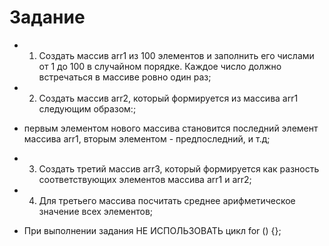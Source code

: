 # Задание

* 1. Создать массив arr1 из 100 элементов и заполнить его числами от 1 до 100 в случайном порядке. Каждое число должно встречаться в массиве ровно один раз;
* 2. Создать массив arr2, который формируется из массива arr1 следующим образом:;
* первым элементом нового массива становится последний элемент массива arr1, вторым элементом - предпоследний, и т.д;
* 3. Создать третий  массив arr3, который формируется как разность соответствующих элементов массива arr1 и arr2;
* 4. Для третьего массива посчитать среднее арифметическое значение всех элементов;

* При выполнении задания НЕ ИСПОЛЬЗОВАТЬ цикл for () {};